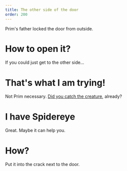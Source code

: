 ```yaml
---
title: The other side of the door
order: 200
---
```


Prim's father locked the door from outside.

# How to open it?
If you could just get to the other side...

# That's what I am trying!
Not Prim necessary. [Did you catch the creature](../beasty/index.md), already?

# I have Spidereye
Great. Maybe it can help you.

# How?
Put it into the crack next to the door.
